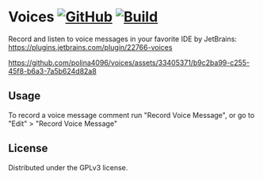 # Voices [![GitHub](https://img.shields.io/github/license/polina4096/voices)](https://github.com/polina4096/voices/blob/mistress/LICENSE) [![Build](https://github.com/polina4096/voices/actions/workflows/ci.yaml/badge.svg)](https://github.com/polina4096/voices/actions/workflows/ci.yaml)

Record and listen to voice messages in your favorite IDE by JetBrains: https://plugins.jetbrains.com/plugin/22766-voices

https://github.com/polina4096/voices/assets/33405371/b9c2ba99-c255-45f8-b6a3-7a5b624d82a8

## Usage
To record a voice message comment run "Record Voice Message", or go to "Edit" > "Record Voice Message"

## License
Distributed under the GPLv3 license.
